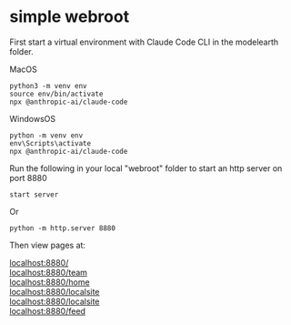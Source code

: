# simple webroot

First start a virtual environment with Claude Code CLI in the modelearth folder.

MacOS

	python3 -m venv env
	source env/bin/activate
	npx @anthropic-ai/claude-code

WindowsOS

	python -m venv env
	env\Scripts\activate
	npx @anthropic-ai/claude-code



Run the following in your local "webroot" folder to start an http server on port 8880

	start server

Or

	python -m http.server 8880

Then view pages at:

[localhost:8880/](http://localhost:8880/)  
[localhost:8880/team](http://localhost:8880/team/)  
[localhost:8880/home](http://localhost:8880/home/)  
[localhost:8880/localsite](http://localhost:8880/comparison/)  
[localhost:8880/localsite](http://localhost:8880/localsite/)  
[localhost:8880/feed](http://localhost:8880/feed/)  